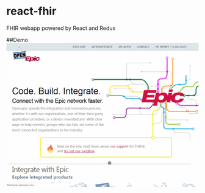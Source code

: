 # react-fhir
FHIR webapp powered by React and Redux

##Demo
![react-fhir](https://github.com/once-ler/react-fhir/blob/master/static/images/epic-smart-on-fhir-jason.gif)
